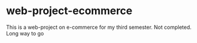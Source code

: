 # web-project-ecommerce
This is a web-project on e-commerce for my third semester.
Not completed.
Long way to go
